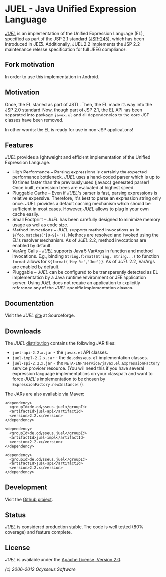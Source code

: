 # JUEL - Java Unified Expression Language

[_JUEL_](http://juel.sf.net) is an implementation of the Unified Expression Language (EL),
specified as part of the JSP 2.1 standard ([JSR-245](https://www.jcp.org/en/jsr/detail?id=245)),
which has been introduced in JEE5. Additionally, JUEL 2.2 implements the JSP 2.2 maintenance release
specification for full JEE6 compliance.

## Fork motivation

In order to use this implementation in Android.

## Motivation

Once, the EL started as part of JSTL. Then, the EL made its way into the JSP 2.0 standard.
Now, though part of JSP 2.1, the EL API has been separated into package `javax.el` and all dependencies
to the core JSP classes have been removed.

In other words: the EL is ready for use in non-JSP applications!

## Features

_JUEL_ provides a lightweight and efficient implementation of the Unified Expression Language.

- High Performance – Parsing expressions is certainly the expected performance bottleneck.
  _JUEL_ uses a hand-coded parser which is up to 10 times faster than the previously used (javacc) generated parser!
  Once built, expression trees are evaluated at highest speed.
- Pluggable Cache – Even if _JUEL_'s parser is fast, parsing expressions is relative expensive.
  Therefore, it's best to parse an expression string only once. JUEL provides a default caching mechanism which
  should be sufficient in most cases. However, _JUEL_ allows to plug in your own cache easily.
- Small Footprint – _JUEL_ has been carefully designed to minimize memory usage as well as code size.
- Method Invocations – _JUEL_ supports method invocations as in `${foo.matches('[0-9]+')}`.
  Methods are resolved and invoked using the EL's resolver mechanism. As of _JUEL_ 2.2, method invocations are
  enabled by default.
- VarArg Calls – _JUEL_ supports Java 5 VarArgs in function and method invocations.
  E.g., binding `String.format(String, String...)` to function `format` allows for `${format('Hey %s','Joe')}`.
  As of _JUEL_ 2.2, VarArgs are enabled by default.
- Pluggable – _JUEL_ can be configured to be transparently detected as EL implementation by a Java runtime
  environment or JEE application server. Using _JUEL_ does not require an application to explicitly reference
  any of the _JUEL_ specific implementation classes.

## Documentation

Visit the _JUEL_ [site](http://juel.sf.net/guide) at Sourceforge.

## Downloads

The _JUEL_ [distribution](http://sourceforge.net/projects/juel/files/juel/juel-2.2/) contains the following JAR files:

- `juel-api-2.2.x.jar` - the `javax.el` API classes.
- `juel-impl-2.2.x.jar` - the `de.odysseus.el` implementation classes.
- `juel-spi-2.2.x.jar` - the `META-INF/service/javax.el.ExpressionFactory` service provider resource.
  (You will need this if you have several expression language implementations on your classpath and want to
  force _JUEL_'s implementation to be chosen by `ExpressionFactory.newInstance()`).

The JARs are also available via Maven:

	<dependency>
	  <groupId>de.odysseus.juel</groupId>
	  <artifactId>juel-api</artifactId>
	  <version>2.2.x</version>
	</dependency>

	<dependency>
	  <groupId>de.odysseus.juel</groupId>
	  <artifactId>juel-impl</artifactId>
	  <version>2.2.x</version>
	</dependency>

	<dependency>
	  <groupId>de.odysseus.juel</groupId>
	  <artifactId>juel-spi</artifactId>
	  <version>2.2.x</version>
	</dependency>

## Development

Visit the [Github project](http://github.com/beckchr/juel/).

## Status

_JUEL_ is considered production stable. The code is well tested (80% coverage) and feature complete.

## License

_JUEL_ is available under the [Apache License, Version 2.0](http://www.apache.org/licenses/LICENSE-2.0.html).


_(c) 2006-2012 Odysseus Software_
